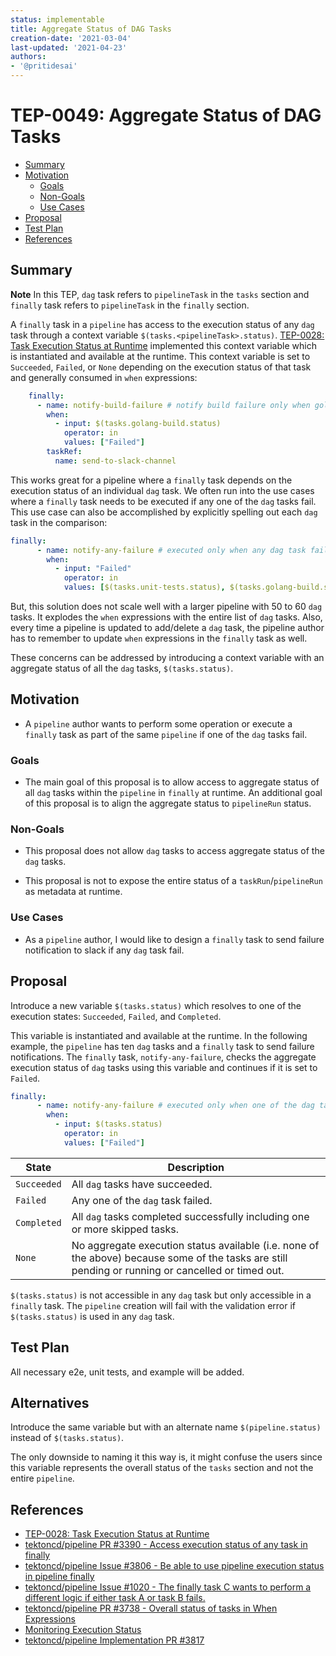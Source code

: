 ```yaml
---
status: implementable
title: Aggregate Status of DAG Tasks
creation-date: '2021-03-04'
last-updated: '2021-04-23'
authors:
- '@pritidesai'
---
```


# TEP-0049: Aggregate Status of DAG Tasks

<!-- toc -->
- [Summary](#summary)
- [Motivation](#motivation)
  - [Goals](#goals)
  - [Non-Goals](#non-goals)
  - [Use Cases](#use-cases)
- [Proposal](#proposal)
- [Test Plan](#test-plan)
- [References](#references)
<!-- /toc -->

## Summary

**Note** In this TEP, `dag` task refers to `pipelineTask` in the `tasks` section and `finally` task refers to
`pipelineTask` in the `finally` section.

A `finally` task in a `pipeline` has access to the execution status of any `dag` task through a context variable
`$(tasks.<pipelineTask>.status)`. [TEP-0028: Task Execution Status at Runtime](0028-task-execution-status-at-runtime.md)
implemented this context variable which is instantiated and available at the runtime. This context variable is set
to `Succeeded`, `Failed`, or `None` depending on the execution status of that task and generally consumed in
`when` expressions:

```yaml
    finally:
      - name: notify-build-failure # notify build failure only when golang-build task fails
        when:
          - input: $(tasks.golang-build.status)
            operator: in
            values: ["Failed"]
        taskRef:
          name: send-to-slack-channel
```


This works great for a pipeline where a `finally` task depends on the execution status of an individual `dag` task.
We often run into the use cases where a `finally` task needs to be executed if any one of the `dag` tasks fail.
This use case can also be accomplished by explicitly spelling out each `dag` task in the comparison:

```yaml
finally:
      - name: notify-any-failure # executed only when any dag task fail
        when:
          - input: "Failed"
            operator: in
            values: [$(tasks.unit-tests.status), $(tasks.golang-build.status), $(tasks.deploy.status)]
```

But, this solution does not scale well with a larger pipeline with 50 to 60 `dag` tasks. It explodes the `when`
expressions with the entire list of `dag` tasks. Also, every time a pipeline is updated to add/delete a `dag` task,
the pipeline author has to remember to update `when` expressions in the `finally` task as well.

These concerns can be addressed by introducing a context variable with an aggregate status of all the `dag` tasks,
`$(tasks.status)`.


## Motivation

* A `pipeline` author wants to perform some operation or execute a `finally` task as part of the same `pipeline` if one
  of the `dag` tasks fail.

### Goals

* The main goal of this proposal is to allow access to aggregate status of all `dag` tasks within the `pipeline`
  in `finally` at runtime. An additional goal of this proposal is to align the aggregate status to `pipelineRun` status.

### Non-Goals

* This proposal does not allow `dag` tasks to access aggregate status of the `dag` tasks.

* This proposal is not to expose the entire status of a `taskRun`/`pipelineRun` as metadata at runtime.

### Use Cases

* As a `pipeline` author, I would like to design a `finally` task to send failure notification to slack if any `dag`
  task fail.
  
## Proposal

Introduce a new variable `$(tasks.status)` which resolves to one of the execution states: `Succeeded`, `Failed`,
and `Completed`.

This variable is instantiated and available at the runtime. In the following example, the `pipeline` has ten `dag` tasks
and a `finally` task to send failure notifications. The `finally` task, `notify-any-failure`, checks the aggregate
execution status of `dag` tasks using this variable and continues if it is set to `Failed`.

```yaml
finally:
      - name: notify-any-failure # executed only when one of the dag tasks fail
        when:
          - input: $(tasks.status)
            operator: in
            values: ["Failed"]
```

| State | Description |
| ----- | ----------- |
| `Succeeded` | All `dag` tasks have succeeded. |
| `Failed` | Any one of the `dag` task failed. |
| `Completed` | All `dag` tasks completed successfully including one or more skipped tasks. |
| `None` | No aggregate execution status available (i.e. none of the above) because some of the tasks are still pending or running or cancelled or timed out. |

`$(tasks.status)` is not accessible in any `dag` task but only accessible in a `finally` task. The `pipeline` creation
will fail with the validation error if `$(tasks.status)` is used in any `dag` task.

## Test Plan

All necessary e2e, unit tests, and example will be added.

## Alternatives

Introduce the same variable but with an alternate name `$(pipeline.status)` instead of `$(tasks.status)`.

The only downside to naming it this way is, it might confuse the users since this variable represents the overall status
of the `tasks` section and not the entire `pipeline`.

## References

* [TEP-0028: Task Execution Status at Runtime](0028-task-execution-status-at-runtime.md)
* [tektoncd/pipeline PR #3390 - Access execution status of any task in finally](https://github.com/tektoncd/pipeline/pull/3390) 
* [tektoncd/pipeline Issue #3806 - Be able to use pipeline execution status in pipeline finally](https://github.com/tektoncd/pipeline/issues/3806)
* [tektoncd/pipeline Issue #1020 - The finally task C wants to perform a different logic if either task A or task B fails.](https://github.com/tektoncd/pipeline/issues/1020#issuecomment-747156100)
* [tektoncd/pipeline PR #3738 - Overall status of tasks in When Expressions](https://github.com/tektoncd/pipeline/pull/3738#discussion_r568618980)
* [Monitoring Execution Status](https://github.com/tektoncd/pipeline/blob/master/docs/pipelineruns.md#monitoring-execution-status)
* [tektoncd/pipeline Implementation PR #3817](https://github.com/tektoncd/pipeline/pull/3817)

